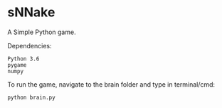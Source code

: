 # sNNake

A Simple Python game. 

Dependencies:
```
Python 3.6
pygame
numpy
```

To run the game, navigate to the brain folder and type in terminal/cmd:
```
python brain.py
```
